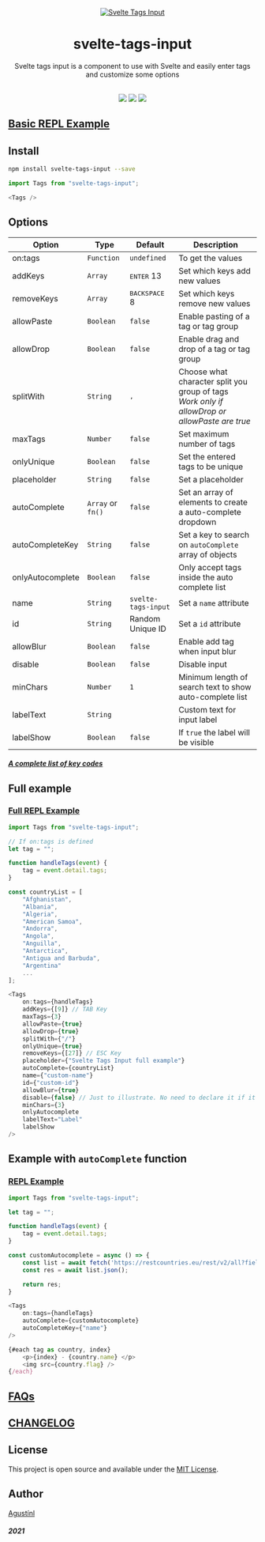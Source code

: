 <p align="center"><a href="https://svelte-tags-input.vercel.app"><img src="https://svelte-tags-input.vercel.app/readme-image.png" alt="Svelte Tags Input"/></a></p>
<h1 align="center">
    svelte-tags-input
</h1>
<div align="center">Svelte tags input is a component to use with Svelte and easily enter tags and customize some options</div>
<br />
<p align="center">
<a href="https://www.npmjs.com/package/svelte-tags-input"><img src="https://img.shields.io/npm/v/svelte-tags-input.svg"/></a>
<a href="https://opensource.org/licenses/MIT"><img src="https://img.shields.io/badge/License-MIT-blue.svg"/></a>
<a href="https://madewithsvelte.com/p/svelte-tags-input/shield-link"><img src="https://madewithsvelte.com/storage/repo-shields/2151-shield.svg"/></a>
</p>

## [Basic REPL Example](https://svelte.dev/repl/72eb8ee74ab546cdbcab11e91c965471?version=3.24.0)

## Install

```bash
npm install svelte-tags-input --save
```

```javascript
import Tags from "svelte-tags-input";

<Tags />
```

## Options

| Option | Type | Default | Description |
| --- | --- | --- | --- |
| on:tags | `Function` | `undefined` | To get the values |
| addKeys | `Array` | <kbd>ENTER</kbd> 13 | Set which keys add new values |
| removeKeys | `Array` | <kbd>BACKSPACE</kbd> 8 | Set which keys remove new values |
| allowPaste | `Boolean` | `false` | Enable pasting of a tag or tag group |
| allowDrop | `Boolean` | `false` | Enable drag and drop of a tag or tag group |
| splitWith | `String` | <kbd>,</kbd> | Choose what character split you group of tags<br>_Work only if allowDrop or allowPaste are true_ |
| maxTags | `Number` | `false` | Set maximum number of tags |
| onlyUnique | `Boolean` | `false` | Set the entered tags to be unique |
| placeholder | `String` | `false` | Set a placeholder |
| autoComplete | `Array` or `fn()` | `false` | Set an array of elements to create a auto-complete dropdown |
| autoCompleteKey | `String` | `false` | Set a key to search on `autoComplete` array of objects |
| onlyAutocomplete | `Boolean` | `false` | Only accept tags inside the auto complete list |
| name | `String` | `svelte-tags-input` | Set a `name` attribute |
| id | `String` | Random Unique ID | Set a `id` attribute |
| allowBlur | `Boolean` | `false` | Enable add tag when input blur |
| disable | `Boolean` | `false` | Disable input |
| minChars | `Number` | `1` | Minimum length of search text to show auto-complete list |
| labelText | `String` | ` ` | Custom text for input label |
| labelShow | `Boolean` | `false` | If `true` the label will be visible |

##### [A complete list of key codes](https://keycode.info/)

## Full example
### [Full REPL Example](https://svelte.dev/repl/129f603083664aab9e5d10fe867745e2?version=3.24.0)  

```javascript
import Tags from "svelte-tags-input";

// If on:tags is defined
let tag = "";

function handleTags(event) {
    tag = event.detail.tags;
}

const countryList = [
    "Afghanistan",
    "Albania",
    "Algeria",
    "American Samoa",
    "Andorra",
    "Angola",
    "Anguilla",
    "Antarctica",
    "Antigua and Barbuda",
    "Argentina"
    ...
];

<Tags
    on:tags={handleTags}
    addKeys={[9]} // TAB Key
    maxTags={3}
    allowPaste={true}
    allowDrop={true}
    splitWith={"/"}
    onlyUnique={true}
    removeKeys={[27]} // ESC Key
    placeholder={"Svelte Tags Input full example"}
    autoComplete={countryList}
    name={"custom-name"}
    id={"custom-id"}
    allowBlur={true}
    disable={false} // Just to illustrate. No need to declare it if it's false.
    minChars={3}
    onlyAutocomplete
    labelText="Label"
    labelShow
/>
```

## Example with `autoComplete` function
### [REPL Example](https://svelte.dev/repl/dc827c219cf44a1a9f1bfc711438af26?version=3.32.1)  

```javascript
import Tags from "svelte-tags-input";

let tag = "";

function handleTags(event) {
    tag = event.detail.tags;
}

const customAutocomplete = async () => {
    const list = await fetch('https://restcountries.eu/rest/v2/all?fields=name;flag');
    const res = await list.json();

    return res;
}

<Tags
    on:tags={handleTags}
    autoComplete={customAutocomplete}
    autoCompleteKey={"name"}
/>

{#each tag as country, index}
    <p>{index} - {country.name} </p>
    <img src={country.flag} />
{/each}
```

## [FAQs](https://svelte-tags-input.vercel.app#faqs)

## [CHANGELOG](CHANGELOG.md)

## License

This project is open source and available under the [MIT License](LICENSE).

## Author

[Agustínl](https://www.agustinl.com?ref=github-sti)

##### 2021
